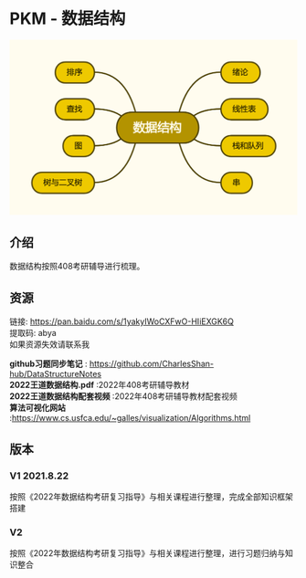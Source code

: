 # PKM - 数据结构  
![image text](./resources/数据结构.png)
## 介绍
数据结构按照408考研辅导进行梳理。
## 资源
链接: https://pan.baidu.com/s/1yakyIWoCXFwO-HIiEXGK6Q  
提取码: abya  
如果资源失效请联系我  

__github习题同步笔记__ : https://github.com/CharlesShan-hub/DataStructureNotes  
__2022王道数据结构.pdf__ :2022年408考研辅导教材  
__2022王道数据结构配套视频__ :2022年408考研辅导教材配套视频  
__算法可视化网站__ :https://www.cs.usfca.edu/~galles/visualization/Algorithms.html  

## 版本
### V1 2021.8.22
按照《2022年数据结构考研复习指导》与相关课程进行整理，完成全部知识框架搭建  
### V2
按照《2022年数据结构考研复习指导》与相关课程进行整理，进行习题归纳与知识整合  